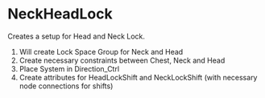 # NeckHeadLock
Creates a setup for Head and Neck Lock. 
1) Will create Lock Space Group for Neck and Head
2) Create necessary constraints between Chest, Neck and Head
3) Place System in Direction_Ctrl
4) Create attributes for HeadLockShift and NeckLockShift (with necessary node connections for shifts)
